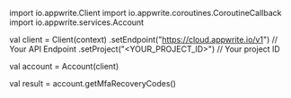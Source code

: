 import io.appwrite.Client
import io.appwrite.coroutines.CoroutineCallback
import io.appwrite.services.Account

val client = Client(context)
    .setEndpoint("https://cloud.appwrite.io/v1") // Your API Endpoint
    .setProject("<YOUR_PROJECT_ID>") // Your project ID

val account = Account(client)

val result = account.getMfaRecoveryCodes()
